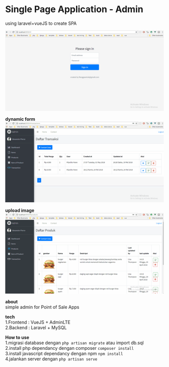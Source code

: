 # Single Page Application - Admin
using laravel+vueJS to create SPA

![Alt Text](general.gif)

**dynamic form** <br>
![Alt Text](trans.gif)

**upload image** <br>
![Alt Text](image.gif)

**about** <br>
simple admin for Point of Sale Apps

**tech** <br>
1.Frontend : VueJS + AdminLTE<br>
2.Backend : Laravel + MySQL

**How to use** <br>
1.migrasi database dengan ```php artisan migrate``` atau import db.sql<br>
2.install php dependancy dengan composer ```composer install```<br>
3.install javascript dependancy dengan npm ```npm install```<br>
4.jalankan server dengan ```php artisan serve```<br>
